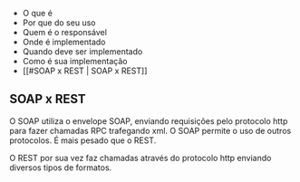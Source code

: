  - O que é
 - Por que do seu uso
 - Quem é o responsável
 - Onde é implementado
 - Quando deve ser implementado
 - Como é sua implementação
 - [[#SOAP x REST | SOAP x REST]]

## SOAP x REST
O SOAP utiliza o envelope SOAP, enviando requisições pelo protocolo http para fazer chamadas RPC trafegando xml. O SOAP permite o uso de outros protocolos. É mais pesado que o REST.

O REST por sua vez faz chamadas através do protocolo http enviando diversos tipos de formatos.
